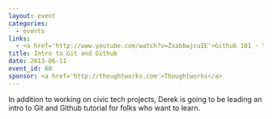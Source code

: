 ```yaml
---
layout: event
categories: 
  - events
links:
  - <a href='http://www.youtube.com/watch?v=ZxabbwjcuIE'>Github 101 - YouTube</a>
title: Intro to Git and Github
date: 2013-06-11
event_id: 60
sponsor: <a href='http://thoughtworks.com'>Thoughtworks</a>
---
```


<p>In addition to working on civic tech projects, Derek is going to be leading an intro to Git and Github tutorial for folks who want to learn.</p>
